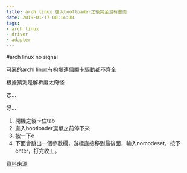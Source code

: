 ```yaml
---
title: arch linux 進入bootloader之後完全沒有畫面
date: 2019-01-17 00:14:08
tags:
- arch linux
- driver
- adapter
---
```

#arch linux no signal

可惡的archi linux有夠爛連個顯卡驅動都不齊全

根據猜測是解析度太奇怪

ㄜ...

好...

1. 開機之後卡住tab
2. 進入bootloader選單之前停下來
3. 按一下e
4. 下面會跳出一個參數欄，游標直接移到最後面，輸入nomodeset，按下enter，打完收工。


[資料來源](https://bbs.archlinux.org/viewtopic.php?id=158530)